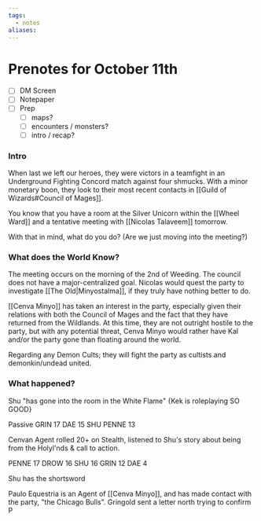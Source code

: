 ```yaml
---
tags:
  - notes
aliases:
---
```


# Prenotes for October 11th
- [ ] DM Screen
- [ ] Notepaper
- [ ] Prep
	- [ ] maps?
	- [ ] encounters / monsters?
	- [ ] intro / recap?

### Intro

When last we left our heroes, they were victors in a teamfight in an Underground Fighting Concord match against four shmucks. With a minor monetary boon, they look to their most recent contacts in [[Guild of Wizards#Council of Mages]].

You know that you have a room at the Silver Unicorn within the [[Wheel Ward]] and a tentative meeting with [[Nicolas Talaveem]] tomorrow.

With that in mind, what do you do? (Are we just moving into the meeting?)

### What does the World Know?

The meeting occurs on the morning of the 2nd of Weeding. The council does not have a major-centralized goal. Nicolas would quest the party to investigate [[The Old|Minyostalma]], if they truly have nothing better to do.

[[Cenva Minyo]] has taken an interest in the party, especially given their relations with both the Council of Mages and the fact that they have returned from the Wildlands. At this time, they are not outright hostile to the party, but with any potential threat, Cenva Minyo would rather have Kal and/or the party gone than floating around the world.

Regarding any Demon Cults; they will fight the party as cultists and demonkin/undead united.

### What happened?

Shu "has gone into the room in the White Flame" {Kek is roleplaying SO GOOD}

Passive
GRIN 17
DAE 15
SHU 
PENNE 13

Cenvan Agent rolled 20+ on Stealth, listened to Shu's story about being from the Holyl'nds & call to action.

PENNE 17
DROW 16
SHU 16
GRIN 12
DAE 4

Shu has the shortsword

Paulo Equestria is an Agent of [[Cenva Minyo]], and has made contact with the party, "the Chicago Bulls". Gringold sent a letter north trying to confirm P